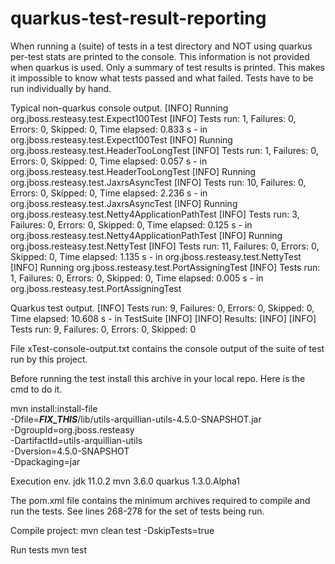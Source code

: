 # quarkus-test-result-reporting


When running a (suite) of tests in a test directory and NOT using quarkus
per-test stats are printed to the console.  This information is not provided 
when quarkus is used.  Only a summary of test results is printed.  This
makes it impossible to know what tests passed and what failed.  Tests have
to be run individually by hand. 
    

Typical non-quarkus console output.
    [INFO] Running org.jboss.resteasy.test.Expect100Test
    [INFO] Tests run: 1, Failures: 0, Errors: 0, Skipped: 0, Time elapsed: 0.833 s - in org.jboss.resteasy.test.Expect100Test
    [INFO] Running org.jboss.resteasy.test.HeaderTooLongTest
    [INFO] Tests run: 1, Failures: 0, Errors: 0, Skipped: 0, Time elapsed: 0.057 s - in org.jboss.resteasy.test.HeaderTooLongTest
    [INFO] Running org.jboss.resteasy.test.JaxrsAsyncTest
    [INFO] Tests run: 10, Failures: 0, Errors: 0, Skipped: 0, Time elapsed: 2.236 s - in org.jboss.resteasy.test.JaxrsAsyncTest
    [INFO] Running org.jboss.resteasy.test.Netty4ApplicationPathTest
    [INFO] Tests run: 3, Failures: 0, Errors: 0, Skipped: 0, Time elapsed: 0.125 s - in org.jboss.resteasy.test.Netty4ApplicationPathTest
    [INFO] Running org.jboss.resteasy.test.NettyTest
    [INFO] Tests run: 11, Failures: 0, Errors: 0, Skipped: 0, Time elapsed: 1.135 s - in org.jboss.resteasy.test.NettyTest
    [INFO] Running org.jboss.resteasy.test.PortAssigningTest
    [INFO] Tests run: 1, Failures: 0, Errors: 0, Skipped: 0, Time elapsed: 0.005 s - in org.jboss.resteasy.test.PortAssigningTest


Quarkus test output.
    [INFO] Tests run: 9, Failures: 0, Errors: 0, Skipped: 0, Time elapsed: 10.608 s - in TestSuite
    [INFO] 
    [INFO] Results:
    [INFO] 
    [INFO] Tests run: 9, Failures: 0, Errors: 0, Skipped: 0


File xTest-console-output.txt contains the console output of the suite of
test run by this project.

Before running the test install this archive in your local repo.
Here is the cmd to do it.

mvn install:install-file \
   -Dfile=___FIX_THIS___/lib/utils-arquillian-utils-4.5.0-SNAPSHOT.jar \
   -DgroupId=org.jboss.resteasy \
   -DartifactId=utils-arquillian-utils \
   -Dversion=4.5.0-SNAPSHOT \
   -Dpackaging=jar 

Execution env.
    jdk 11.0.2
    mvn 3.6.0
    quarkus 1.3.0.Alpha1
    
  The pom.xml file contains the minimum archives required to compile and run the tests.
  See lines 268-278 for the set of tests being run.
  
  
  Compile project:
    mvn clean test -DskipTests=true
  
  Run tests
    mvn test
  
  